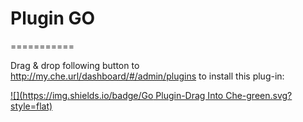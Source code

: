 # Plugin GO
===========


Drag & drop following button to http://my.che.url/dashboard/#/admin/plugins to install this plug-in:

[![](https://img.shields.io/badge/Go Plugin-Drag Into Che-green.svg?style=flat)](http://eclipse.org/che/?install&uri=mvn:org.eclipse.che.plugin:che-plugin-go-ext-go:CURRENT)
